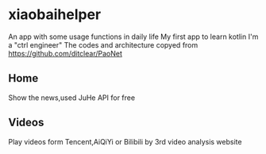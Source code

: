 # xiaobaihelper
An app with some usage functions in daily life
My first app to learn kotlin
I'm a "ctrl engineer" 
The codes and architecture copyed from https://github.com/ditclear/PaoNet

## Home
Show the news,used JuHe API for free

## Videos
Play videos form Tencent,AiQiYi or Bilibili by 3rd video analysis website
